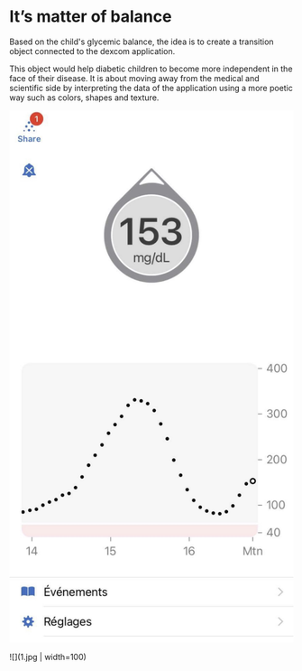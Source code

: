 # It’s matter of balance

Based on the child's glycemic balance, the idea is to create a transition object connected to the dexcom application.

This object would help diabetic children to become more independent in the face of their disease. It is about moving away from the medical and scientific side by interpreting the data of the application using a more poetic way such as colors, shapes and texture.


![boat Schedule](image/1.jpg)

![](1.jpg | width=100)